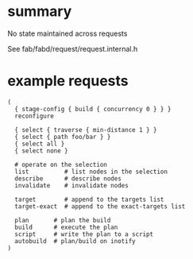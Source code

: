 # summary

No state maintained across requests

See fab/fabd/request/request.internal.h

# example requests

````
(
  { stage-config { build { concurrency 0 } } }
  reconfigure

  { select { traverse { min-distance 1 } }
  { select { path foo/bar } }
  { select all }
  { select none }

  # operate on the selection
  list          # list nodes in the selection
  describe      # describe nodes
  invalidate    # invalidate nodes

  target        # append to the targets list
  target-exact  # append to the exact-targets list

  plan       # plan the build
  build      # execute the plan
  script     # write the plan to a script
  autobuild  # plan/build on inotify
)
````
